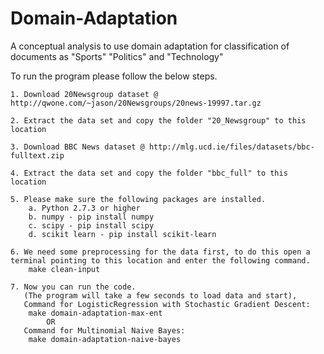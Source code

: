 # Domain-Adaptation
A conceptual analysis to use domain adaptation for classification of documents as "Sports" "Politics" and "Technology"

To run the program please follow the below steps.
	
	1. Download 20Newsgroup dataset @ http://qwone.com/~jason/20Newsgroups/20news-19997.tar.gz
	
	2. Extract the data set and copy the folder "20_Newsgroup" to this location
	
	3. Download BBC News dataset @ http://mlg.ucd.ie/files/datasets/bbc-fulltext.zip
	
	4. Extract the data set and copy the folder "bbc_full" to this location
	
	5. Please make sure the following packages are installed.
		a. Python 2.7.3 or higher
		b. numpy - pip install numpy
		c. scipy - pip install scipy
		d. scikit learn - pip install scikit-learn
	
	6. We need some preprocessing for the data first, to do this open a terminal pointing to this location and enter the following command.
		make clean-input
	
	7. Now you can run the code.
	   (The program will take a few seconds to load data and start), 
	   Command for LogisticRegression with Stochastic Gradient Descent:
		make domain-adaptation-max-ent
			OR
	   Command for Multinomial Naive Bayes:
		make domain-adaptation-naive-bayes
